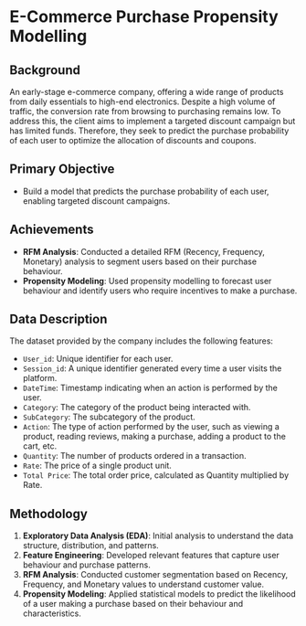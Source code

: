
# E-Commerce Purchase Propensity Modelling

## Background
An early-stage e-commerce company, offering a wide range of products from daily essentials to high-end electronics. Despite a high volume of traffic, the conversion rate from browsing to purchasing remains low. To address this, the client aims to implement a targeted discount campaign but has limited funds. Therefore, they seek to predict the purchase probability of each user to optimize the allocation of discounts and coupons.

## Primary Objective
- Build a model that predicts the purchase probability of each user, enabling targeted discount campaigns.

## Achievements
- **RFM Analysis**: Conducted a detailed RFM (Recency, Frequency, Monetary) analysis to segment users based on their purchase behaviour.
- **Propensity Modeling**: Used propensity modelling to forecast user behaviour and identify users who require incentives to make a purchase.

## Data Description
The dataset provided by the company includes the following features:
- `User_id`: Unique identifier for each user.
- `Session_id`: A unique identifier generated every time a user visits the platform.
- `DateTime`: Timestamp indicating when an action is performed by the user.
- `Category`: The category of the product being interacted with.
- `SubCategory`: The subcategory of the product.
- `Action`: The type of action performed by the user, such as viewing a product, reading reviews, making a purchase, adding a product to the cart, etc.
- `Quantity`: The number of products ordered in a transaction.
- `Rate`: The price of a single product unit.
- `Total Price`: The total order price, calculated as Quantity multiplied by Rate.

## Methodology
1. **Exploratory Data Analysis (EDA)**: Initial analysis to understand the data structure, distribution, and patterns.
2. **Feature Engineering**: Developed relevant features that capture user behaviour and purchase patterns.
3. **RFM Analysis**: Conducted customer segmentation based on Recency, Frequency, and Monetary values to understand customer value.
4. **Propensity Modeling**: Applied statistical models to predict the likelihood of a user making a purchase based on their behaviour and characteristics.
